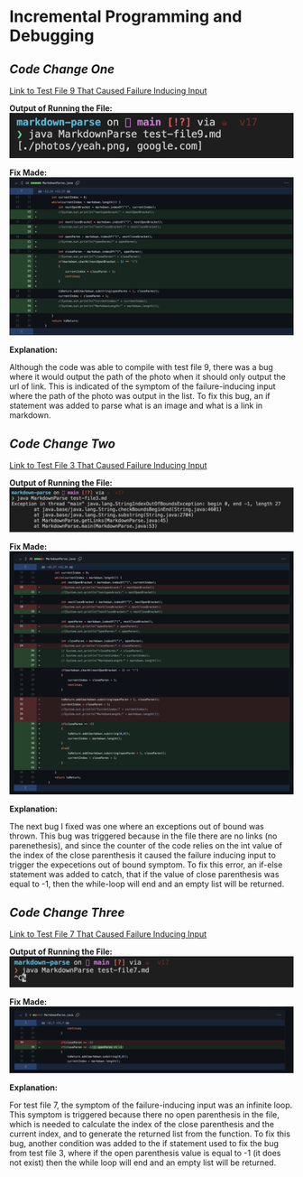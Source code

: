 # Incremental Programming and Debugging

## _Code Change One_
[Link to Test File 9 That Caused Failure Inducing Input](https://github.com/pelmini/markdown-parse/blob/main/test-file9.md)

__Output of Running the File:__ 
![Output Error](photos/test-file9_fail_output.png)

__Fix Made:__ 
![Github Diff](photos/testfile-9_debug_diff.png)

__Explanation:__

Although the code was able to compile with test file 9, there was a bug where it would output the path of the photo when it should only output the url of link. This is indicated of the symptom of the failure-inducing input where the path of the photo was output in the list. To fix this bug, an if statement was added to parse what is an image and what is a link in markdown. 


## _Code Change Two_
[Link to Test File 3 That Caused Failure Inducing Input](https://github.com/pelmini/markdown-parse/blob/main/test-file3.md)

__Output of Running the File:__ 
![Output Error](photos/test-file3_fail_output.png)

__Fix Made:__ 
![Github Diff](photos/testfile-3_debug_diff.png)

__Explanation:__

The next bug I fixed was one where an exceptions out of bound was thrown. This bug was triggered because in the file there are no links (no parenethesis), and since the counter of the code relies on the int value of the index of the close parenthesis it caused the failure inducing input to trigger the expecetions out of bound symptom. To fix this error, an if-else statement was added to catch, that if the value of close parenthesis was equal to -1, then the while-loop will end and an empty list will be returned. 

## _Code Change Three_
[Link to Test File 7 That Caused Failure Inducing Input](https://github.com/pelmini/markdown-parse/blob/main/test-file7.md)

__Output of Running the File:__ 
![Output Error](photos/test-file7_fail_output.png)

__Fix Made:__ 
![Github Diff](photos/testfile-7_debug_diff.png)

__Explanation:__

For test file 7, the symptom of the failure-inducing input was an infinite loop. This symptom is triggered because there no open parenthesis in the file, which is needed to calculate the index of the close parenthesis and the current index, and to generate the returned list from the function. To fix this bug, another condition was added to the if statement used to fix the bug from test file 3, where if the open parenthesis value is equal to -1 (it does not exist) then the while loop will end and an empty list will be returned. 
